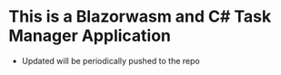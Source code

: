 # This is a Blazorwasm and C# Task Manager Application 
- Updated will be periodically pushed to the repo


